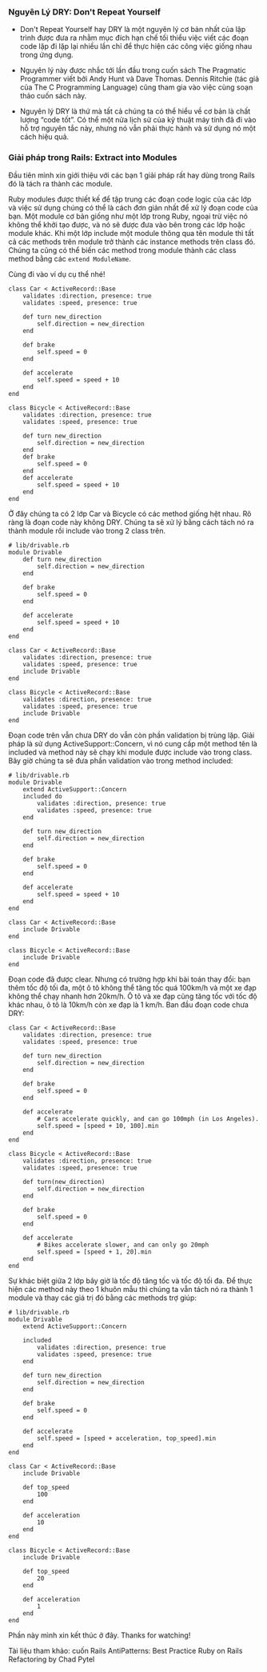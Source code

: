 ### Nguyên Lý DRY: Don't Repeat Yourself
* Don't Repeat Yourself hay DRY là một nguyên lý cơ bản nhất của lập trình được đưa ra nhằm mục đích hạn chế tối thiểu việc viết các đoạn code lặp đi lặp lại nhiều lần chỉ để thực hiện các công việc giống nhau trong ứng dụng.

* Nguyên lý này được nhắc tới lần đầu trong cuốn sách The Pragmatic Programmer viết bởi Andy Hunt và Dave Thomas. Dennis Ritchie (tác giả của The C Programming Language) cũng tham gia vào việc cùng soạn thảo cuốn sách này.

* Nguyên lý DRY là thứ mà tất cả chúng ta có thể hiểu về cơ bản là chất lượng “code tốt”. Có thể một nửa lịch sử của kỹ thuật máy tính đã đi vào hỗ trợ nguyên tắc này, nhưng nó vẫn phải thực hành và sử dụng nó một cách hiệu quả.

### Giải pháp trong Rails: Extract into Modules
Đầu tiên mình xin giới thiệu với các bạn 1 giải pháp rất hay dùng trong Rails đó là tách ra thành các module.

Ruby modules được thiết kế để tập trung các đoạn code logic của các lớp và việc sử dụng chúng có thể là cách đơn giản nhất để xử lý đoạn code của bạn. Một module cơ bản giống như một lớp trong Ruby, ngoại trừ việc nó không thể khởi tạo được, và nó sẽ được đưa vào bên trong các lớp hoặc module khác. Khi một lớp include một module thông qua tên module  thì tất cả các methods trên module trở thành các instance methods trên class đó. Chúng ta cũng có thể biến các method trong module thành các class method bằng các `extend ModuleName`.

Cùng đi vào ví dụ cụ thể nhé!

```
class Car < ActiveRecord::Base
    validates :direction, presence: true
    validates :speed, presence: true
    
    def turn new_direction
        self.direction = new_direction
    end
    
    def brake
        self.speed = 0
    end
    
    def accelerate
        self.speed = speed + 10
    end
end

class Bicycle < ActiveRecord::Base
    validates :direction, presence: true
    validates :speed, presence: true
    
    def turn new_direction
        self.direction = new_direction
    end
    def brake
        self.speed = 0
    end
    def accelerate
        self.speed = speed + 10
    end
end
```
Ở đây chúng ta có 2 lớp Car và Bicycle có các method giống hệt nhau. Rõ ràng là đoạn code này không DRY. Chúng ta sẽ xử lý bằng cách tách nó ra thành module rồi include vào trong 2 class trên.
```
# lib/drivable.rb
module Drivable
    def turn new_direction
        self.direction = new_direction
    end
    
    def brake
        self.speed = 0
    end
    
    def accelerate
        self.speed = speed + 10
    end
end

class Car < ActiveRecord::Base
    validates :direction, presence: true
    validates :speed, presence: true
    include Drivable
end

class Bicycle < ActiveRecord::Base
    validates :direction, presence: true
    validates :speed, presence: true
    include Drivable
end
```
Đoạn code trên vẫn chưa DRY do vẫn còn phần validation bị trùng lặp. Giải pháp là sử dụng ActiveSupport::Concern, vì nó cung cấp một method tên là included và method này sẽ chạy khi module được include vào trong class. Bây giờ chúng ta sẽ đưa phần validation vào trong method included:
```
# lib/drivable.rb
module Drivable
    extend ActiveSupport::Concern
    included do
        validates :direction, presence: true
        validates :speed, presence: true
    end
    
    def turn new_direction
        self.direction = new_direction
    end
    
    def brake
        self.speed = 0
    end
    
    def accelerate
        self.speed = speed + 10
    end
end

class Car < ActiveRecord::Base
    include Drivable
end

class Bicycle < ActiveRecord::Base
    include Drivable
end
```
Đoạn code đã được clear. Nhưng có trường hợp khi bài toán thay đổi: bạn thêm tốc độ tối đa, một ô tô không thể tăng tốc quá 100km/h và một xe đạp không thể chạy nhanh hơn 20km/h. Ô tô và xe đạp cũng tăng tốc với tốc độ khác nhau, ô tô là 10km/h còn xe đạp là 1 km/h. Ban đầu đoạn code chưa DRY:
```
class Car < ActiveRecord::Base
    validates :direction, presence: true
    validates :speed, presence: true
    
    def turn new_direction
        self.direction = new_direction
    end
    
    def brake
        self.speed = 0
    end
    
    def accelerate
        # Cars accelerate quickly, and can go 100mph (in Los Angeles).
        self.speed = [speed + 10, 100].min
    end
end

class Bicycle < ActiveRecord::Base
    validates :direction, presence: true
    validates :speed, presence: true
    
    def turn(new_direction)
        self.direction = new_direction
    end
    
    def brake
        self.speed = 0
    end
    
    def accelerate
        # Bikes accelerate slower, and can only go 20mph
        self.speed = [speed + 1, 20].min
    end
end
```
Sự khác biệt giữa 2 lớp bây giờ là tốc độ tăng tốc và tốc độ tối đa. Để thực hiện các method này theo 1 khuôn mẫu thì chúng ta vẫn tách nó ra thành 1 module và thay các giá trị đó bằng các methods trợ giúp:
```
# lib/drivable.rb
module Drivable
    extend ActiveSupport::Concern
    
    included
        validates :direction, presence: true
        validates :speed, presence: true
    end
    
    def turn new_direction
        self.direction = new_direction
    end
    
    def brake
        self.speed = 0
    end
    
    def accelerate
        self.speed = [speed + acceleration, top_speed].min
    end
end

class Car < ActiveRecord::Base
    include Drivable
    
    def top_speed
        100
    end

    def acceleration
        10
    end
end

class Bicycle < ActiveRecord::Base
    include Drivable

    def top_speed
        20
    end

    def acceleration
        1
    end
end
```
Phần này mình xin kết thúc ở đây. Thanks for watching!

Tài liệu tham khảo: cuốn Rails AntiPatterns: Best Practice Ruby on Rails Refactoring by Chad Pytel